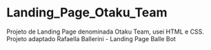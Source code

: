 # Landing_Page_Otaku_Team
Projeto de Landing Page denominada Otaku Team, usei HTML e CSS. Projeto adaptado  Rafaella Ballerini - Landing Page Balle Bot



